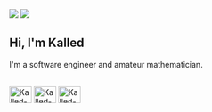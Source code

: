 
<div> 
  <a href = "mailto:augustokalled150@gmail.com"><img src="https://img.shields.io/badge/-Gmail-%23333?style=for-the-badge&logo=gmail&logoColor=white" target="_blank"></a>
   <a href="https://www.linkedin.com/in/augusto-kalled" target="_blank"><img src="https://img.shields.io/badge/-LinkedIn-%230077B5?style=for-the-badge&logo=linkedin&logoColor=white" target="_blank"></a>  
</div>

## Hi, I'm Kalled

I'm a software engineer and amateur mathematician.

<div style="display: inline_block"><br>
  <img align="center" alt="Kalled-Js" height="30" width="40" src="https://cdn.jsdelivr.net/gh/devicons/devicon/icons/vim/vim-original.svg">
  <img align="center" alt="Kalled-Js" height="30" width="40" src="https://cdn.jsdelivr.net/gh/devicons/devicon/icons/c/c-original.svg">
  <img align="center" alt="Kalled-Js" height="30" width="40" src="https://cdn.jsdelivr.net/gh/devicons/devicon/icons/cplusplus/cplusplus-original.svg">
</div>
